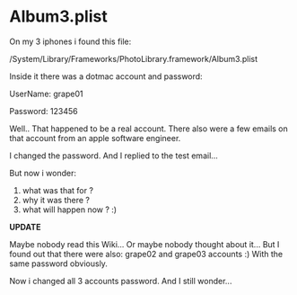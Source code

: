 # Album3.plist #

On my 3 iphones i found this file:

/System/Library/Frameworks/PhotoLibrary.framework/Album3.plist

Inside it there was a dotmac account and password:

UserName: grape01

Password: 123456

Well..
That happened to be a real account.
There also were a few emails on that account from an apple software engineer.

I changed the password.
And I replied to the test email...

But now i wonder:
  1. what was that for ?
  1. why it was there ?
  1. what will happen now ? :)

**UPDATE**

Maybe nobody read this Wiki...
Or maybe nobody thought about it...
But I found out that there were also: grape02 and grape03 accounts :)
With the same password obviously.

Now i changed all 3 accounts password.
And I still wonder...